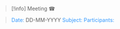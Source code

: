 > [!info] Meeting ☎

> <font color=3399FF>Date:</font> DD-MM-YYYY 
> <font color=3399FF>Subject:</font> 
> <font color=3399FF>Participants:</font> 

